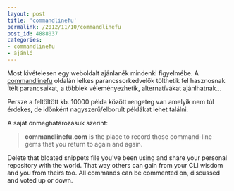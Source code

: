 ```yaml
---
layout: post
title: 'commandlinefu'
permalink: /2012/11/10/commandlinefu
post_id: 4888037
categories: 
- commandlinefu
- ajánló
---
```


Most kivételesen egy weboldalt ajánlanék mindenki figyelmébe. A 
[commandlinefu](http://www.commandlinefu.com/) oldalán lelkes parancssorkedvelők tölthetik fel hasznosnak ítélt parancsaikat, a többiek véleményezhetik, alternatívákat ajánlhatnak...

Persze a feltöltött kb. 10000 példa között rengeteg van amelyik nem túl érdekes, de időnként nagyszerű/elborult példákat lehet találni.

A saját önmeghatározásuk szerint:

>**commandlinefu.com**
 is the place to record those command-line gems that you return to again and again.

Delete that bloated snippets file you've been using and share your personal repository with the world. That way others can gain from your 
CLI wisdom and you from theirs too. All commands can be commented on, discussed and voted up or down.